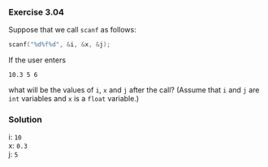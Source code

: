 ### Exercise 3.04
Suppose that we call `scanf` as follows:

```c
scanf("%d%f%d", &i, &x, &j);
```

If the user enters

```
10.3 5 6
```

what will be the values of `i`, `x` and `j` after the call? (Assume that `i` and `j` are `int` variables and `x` is a `float` variable.)

### Solution
i: `10`  
x: `0.3`  
j: `5`  

